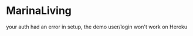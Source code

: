 # MarinaLiving
<!-- Backend is setup -->

your auth had an error in setup, the demo user/login won't work on Heroku
